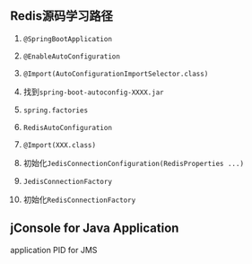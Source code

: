 ## **Redis源码学习路径**

1. `@SpringBootApplication`

2. `@EnableAutoConfiguration`

3. `@Import(AutoConfigurationImportSelector.class)`

4. 找到`spring-boot-autoconfig-XXXX.jar`

5. `spring.factories`

6. `RedisAutoConfiguration`

7. `@Import(XXX.class)`

8.  初始化`JedisConnectionConfiguration(RedisProperties ...)`

9. `JedisConnectionFactory`

10. 初始化`RedisConnectionFactory`

## jConsole for Java Application
application PID for JMS

